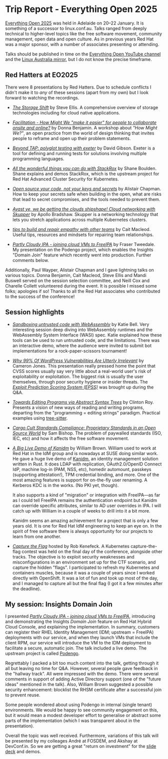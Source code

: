 # Trip Report - Everything Open 2025

[Everything Open 2025](https://2025.everythingopen.au/) was held in
Adelaide on 20–22 January.  It is something of a successor to
linux.conf.au.  Talks ranged from deeply technical to higher-level
topics like the free software movement, community management, open
data and open culture.  As in previous years Red Hat was a major
sponsor, with a number of associates presenting or attending.

Talks should be published in time on the [Everything Open YouTube
channel](https://www.youtube.com/@EverythingOpen) and the [Linux
Australia
mirror](https://mirror.linux.org.au/pub/everythingopen/2025/), but I
do not know the precise timeframe.


## Red Hatters at EO2025

There were 8 presentations by Red Hatters.  Due to schedule
conflicts I didn't make it to *any* of these sessions (apart from my
own) but I look forward to watching the recordings.

- [*The Storage Shift*][talk-storage] by Steve Ellis.  A
  comprehensive overview of storage technologies including for cloud
  native applications.

- [*Facilitation - How Might We "make it easier" for people to
  collaborate onsite and online?*][talk-facilitation] by Donna
  Benjamin.  A workshop about *"How Might We?"*, an open practice
  from the world of design thinking that invites people to reframe
  and open up their problem statements.

- [*Beyond TAP: polyglot testing with exeter*][talk-exeter] by David
  Gibson.  Exeter is a tool for defining and running tests for
  solutions involving multiple programming languages.

- [*All the wonderful things you can do with
  StackRox*][talk-stackrox] by Shane Boulden.  Shane explains and
  demos StackRox, which is the upstream project for Red Hat Advanced
  Cluster Security for Kubernetes.

- [*Open source your code, not your keys and secrets*][talk-secrets]
  by Alistair Chapman.  How to keep your secrets safe when building
  in the open, what are risks that lead to secret compromises, and
  the tools needed to prevent them.

- [*Avast ye, we be getting the clouds shipshape! Cloud networking
  with Skupper*][talk-skupper] by Apollo Bradshaw.  Skupper is a
  networking technology that lets you stretch applications across
  multiple Kubernetes clusters.

- [*tips to build and repair empathy with other teams*][talk-teams]
  by Cait Macleod.  Useful tips, resources and mindsets for
  repairing team relationships.

- [*Partly Cloudy IPA - joining cloud VMs to FreeIPA*][talk-ipa] by
  Fraser Tweedale.  My presentation on the Podengo project, which
  enables the Insights "Domain Join" feature which recently went
  into production.  Further comments below.

Additionally, Paul Wayper, Alistair Chapman and I gave lightning
talks on various topics.  Donna Benjamin, Cait Macleod, Steve Ellis
and Mandi Buswell served on the session selection committee, and
Neill Cox and Charelle Collett volunteered during the event.  It is
possible I missed some folks; apologies if so!  Thanks to all the
Red Hat associates who contributed to the success of the conference!

[talk-storage]: https://2025.everythingopen.au/schedule/presentation/98/
[talk-facilitation]: https://2025.everythingopen.au/schedule/presentation/78/
[talk-exeter]: https://2025.everythingopen.au/schedule/presentation/96/
[talk-stackrox]: https://2025.everythingopen.au/schedule/presentation/97/
[talk-secrets]: https://2025.everythingopen.au/schedule/presentation/73/
[talk-skupper]: https://2025.everythingopen.au/schedule/presentation/110/
[talk-teams]: https://2025.everythingopen.au/schedule/presentation/109/
[talk-ipa]: https://2025.everythingopen.au/schedule/presentation/68/


## Session highlights

- [*Sandboxing untrusted code with WebAssembly*][talk-wasm] by Katie
  Bell.  Very interesting session deep diving into WebAssembly
  runtimes and the WebAssembly System Interface (WASI) spec.  Katie
  explained how these tools can be used to run untrusted code, and
  the limitations.  There was an interactive demo, where the
  audience were invited to submit bot implementations for a
  rock-paper-scissors tournament!

- [*Why 99% Of WordPress Vulnerabilities Are Utterly
  Irrelevant*][talk-vulns] by Cameron Jones.  This presentation
  really pressed home the point that CVSS scores usually say very
  little about a real-world user's risk of exploitability or
  exploitation.  The biggest risk is usually the user themselves,
  through poor security hygiene or insider threats.  The [*Exploit
  Prediction Scoring System (EPSS)*](https://www.first.org/epss/)
  was brought up during the Q&A.

- [*Towards Editing Programs via Abstract Syntax Trees*][talk-ast]
  by Clinton Roy.  Presents a vision of new ways of reading and
  writing programs, departing from the "programming = editing
  strings" paradigm.  Practical examples using
  [tree-sitter](https://tree-sitter.github.io/tree-sitter/).

- [*Cargo Cult Standards Compliance: Proprietary Standards in an
  Open Source World*][talk-standards] by Sam Bishop.  The problem of
  paywalled standards (ISO, IEC, etc) and how it affects the free
  software movement.

- [*A Big Live Demo of Kanidm*][talk-kanidm] by William Brown.
  William used to work at Red Hat in the IdM group and is nowadays
  at SUSE doing similar work.  He gave a huge live demo of
  [Kanidm](https://kanidm.com/), an identity management solution
  written in Rust.  It does LDAP with replication, OAuth2.0/OpenID
  Connect IdP, machine log-in (PAM, NSS, etc), homedir automount,
  passkeys (supporting attestation!), TPM credential binding, and
  more.  One of the most amazing features is support for on-the-fly
  user renaming.  A Kerberos KDC is in the works.  (No PKI yet,
  though).

  It also supports a kind of "migration" or integration with
  FreeIPA—as far as I could tell FreeIPA remains the authentication
  endpoint but Kanidm can override specific attributes, similar to
  AD user overrides in IPA.  I will catch up with William in a
  couple of weeks to drill into it a bit more.

  Kanidm seems an amazing achievement for a project that is only a
  few years old.  It is one for Red Hat IdM engineering to keep an
  eye on.  In the spirit of free software there is always
  opportunity for our projects to learn from one another.

- [*Capture the Flag*][workshop-ctf] hosted by Rob Kenefeck.  A Kubernetes
  capture-the-flag contest was held on the final day of the
  conference, alongside other tracks.  The objective is to exploit
  security weaknesses and misconfigurations in an environment set up
  for the CTF scenario, and capture the hidden "flags".  I
  participated to refresh my Kubernetes and containers muscles,
  because it was a couple of years since I worked directly with
  OpenShift.  It was a lot of fun and took up most of the day, and I
  managed to capture all but the final flag (I got it a few
  minutes after the deadline).

[talk-wasm]: https://2025.everythingopen.au/schedule/presentation/100/
[talk-vulns]: https://2025.everythingopen.au/schedule/presentation/86/
[talk-ast]: https://2025.everythingopen.au/schedule/presentation/74/
[talk-standards]: https://2025.everythingopen.au/schedule/presentation/105/
[talk-kanidm]: https://2025.everythingopen.au/schedule/presentation/57/
[workshop-ctf]: https://2025.everythingopen.au/schedule/presentation/113/


## My session: Insights Domain Join

I presented [*Partly Cloudy IPA - joining cloud VMs to
FreeIPA*][talk-ipa], introducing and demonstrating the Insights
*Domain Join* feature on Red Hat Hybrid Cloud Console, and
explaining the implementation.  In summary, customers can register
their RHEL Identity Management (IDM; upstream = FreeIPA) deployments
with our service, and when they launch VMs that include the client
RPM, our service will introduce the VM to the IDM deployment to
facilitate a secure, automatic join.  The talk included a live demo.
The upstream project is called
[Podengo](https://github.com/podengo-project).

Regrettably I packed a bit too much content into the talk, getting
through it all but leaving no time for Q&A.  However, several people
gave feedback in the "hallway track".  All were impressed with the
demo.  There were several comments in support of adding Active
Directory support (one of the "future ideas" mentioned in the talk).
Also, William Brown suggested a possible security enhancement:
blocklist the RHSM certificate after a successful join to prevent
reuse.

Some people wondered about using Podengo in internal (single tenant)
environments.  We would be happy to see community engagement on
this, but it would mean a modest developer effort to generalise or
abstract some parts of the implementation (which I was transparent
about in the presentation).

Overall the topic was well received.  Furthermore, variations of
this talk will be presented by my colleages André at FOSDEM, and
Akshay at DevConf.in.  So we are getting a great "return on
investment" for the [slide deck] and demos.

[slide deck]: https://speakerdeck.com/frasertweedale/partly-cloudy-ipa-joining-cloud-vms-to-freeipa
